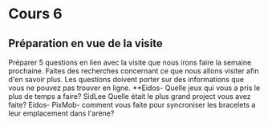 # Cours 6
## Préparation en vue de la visite
Préparer 5 questions en lien avec la visite que nous irons faire la semaine prochaine. Faites des recherches concernant ce que nous allons visiter afin d'en savoir plus. Les questions doivent porter sur des informations que vous ne pouvez pas trouver en ligne. 
**Eidos- Quelle jeux qui vous a pris le plus de temps a faire?
SidLee Quelle était le plus grand project vous avez faite?
Eidos- 
PixMob- comment vous faite pour syncroniser les bracelets a leur emplacement dans l'arène?
